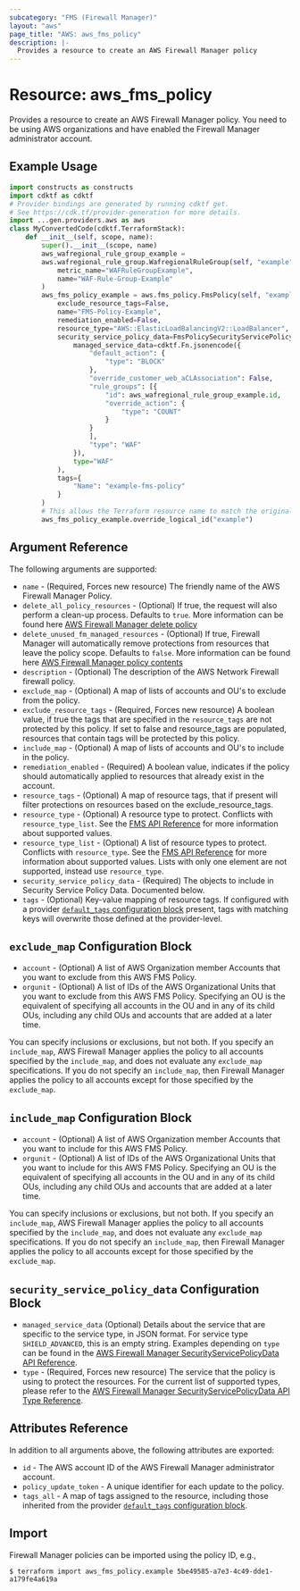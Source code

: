 ```yaml
---
subcategory: "FMS (Firewall Manager)"
layout: "aws"
page_title: "AWS: aws_fms_policy"
description: |-
  Provides a resource to create an AWS Firewall Manager policy
---
```


# Resource: aws_fms_policy

Provides a resource to create an AWS Firewall Manager policy. You need to be using AWS organizations and have enabled the Firewall Manager administrator account.

## Example Usage

```python
import constructs as constructs
import cdktf as cdktf
# Provider bindings are generated by running cdktf get.
# See https://cdk.tf/provider-generation for more details.
import ...gen.providers.aws as aws
class MyConvertedCode(cdktf.TerraformStack):
    def __init__(self, scope, name):
        super().__init__(scope, name)
        aws_wafregional_rule_group_example =
        aws.wafregional_rule_group.WafregionalRuleGroup(self, "example",
            metric_name="WAFRuleGroupExample",
            name="WAF-Rule-Group-Example"
        )
        aws_fms_policy_example = aws.fms_policy.FmsPolicy(self, "example_1",
            exclude_resource_tags=False,
            name="FMS-Policy-Example",
            remediation_enabled=False,
            resource_type="AWS::ElasticLoadBalancingV2::LoadBalancer",
            security_service_policy_data=FmsPolicySecurityServicePolicyData(
                managed_service_data=cdktf.Fn.jsonencode({
                    "default_action": {
                        "type": "BLOCK"
                    },
                    "override_customer_web_aCLAssociation": False,
                    "rule_groups": [{
                        "id": aws_wafregional_rule_group_example.id,
                        "override_action": {
                            "type": "COUNT"
                        }
                    }
                    ],
                    "type": "WAF"
                }),
                type="WAF"
            ),
            tags={
                "Name": "example-fms-policy"
            }
        )
        # This allows the Terraform resource name to match the original name. You can remove the call if you don't need them to match.
        aws_fms_policy_example.override_logical_id("example")
```

## Argument Reference

The following arguments are supported:

* `name` - (Required, Forces new resource) The friendly name of the AWS Firewall Manager Policy.
* `delete_all_policy_resources` - (Optional) If true, the request will also perform a clean-up process. Defaults to `true`. More information can be found here [AWS Firewall Manager delete policy](https://docs.aws.amazon.com/fms/2018-01-01/APIReference/API_DeletePolicy.html)
* `delete_unused_fm_managed_resources` - (Optional) If true, Firewall Manager will automatically remove protections from resources that leave the policy scope. Defaults to `false`. More information can be found here [AWS Firewall Manager policy contents](https://docs.aws.amazon.com/fms/2018-01-01/APIReference/API_Policy.html)
* `description` - (Optional) The description of the AWS Network Firewall firewall policy.
* `exclude_map` - (Optional) A map of lists of accounts and OU's to exclude from the policy.
* `exclude_resource_tags` - (Required, Forces new resource) A boolean value, if true the tags that are specified in the `resource_tags` are not protected by this policy. If set to false and resource_tags are populated, resources that contain tags will be protected by this policy.
* `include_map` - (Optional) A map of lists of accounts and OU's to include in the policy.
* `remediation_enabled` - (Required) A boolean value, indicates if the policy should automatically applied to resources that already exist in the account.
* `resource_tags` - (Optional) A map of resource tags, that if present will filter protections on resources based on the exclude_resource_tags.
* `resource_type` - (Optional) A resource type to protect. Conflicts with `resource_type_list`. See the [FMS API Reference](https://docs.aws.amazon.com/fms/2018-01-01/APIReference/API_Policy.html#fms-Type-Policy-ResourceType) for more information about supported values.
* `resource_type_list` - (Optional) A list of resource types to protect. Conflicts with `resource_type`. See the [FMS API Reference](https://docs.aws.amazon.com/fms/2018-01-01/APIReference/API_Policy.html#fms-Type-Policy-ResourceType) for more information about supported values. Lists with only one element are not supported, instead use `resource_type`.
* `security_service_policy_data` - (Required) The objects to include in Security Service Policy Data. Documented below.
* `tags` - (Optional) Key-value mapping of resource tags. If configured with a provider [`default_tags` configuration block](https://registry.terraform.io/providers/hashicorp/aws/latest/docs#default_tags-configuration-block) present, tags with matching keys will overwrite those defined at the provider-level.

## `exclude_map` Configuration Block

* `account` - (Optional) A list of AWS Organization member Accounts that you want to exclude from this AWS FMS Policy.
* `orgunit` - (Optional) A list of IDs of the AWS Organizational Units that you want to exclude from this AWS FMS Policy. Specifying an OU is the equivalent of specifying all accounts in the OU and in any of its child OUs, including any child OUs and accounts that are added at a later time.

You can specify inclusions or exclusions, but not both. If you specify an `include_map`, AWS Firewall Manager applies the policy to all accounts specified by the `include_map`, and does not evaluate any `exclude_map` specifications. If you do not specify an `include_map`, then Firewall Manager applies the policy to all accounts except for those specified by the `exclude_map`.

## `include_map` Configuration Block

* `account` - (Optional) A list of AWS Organization member Accounts that you want to include for this AWS FMS Policy.
* `orgunit` - (Optional) A list of IDs of the AWS Organizational Units that you want to include for this AWS FMS Policy. Specifying an OU is the equivalent of specifying all accounts in the OU and in any of its child OUs, including any child OUs and accounts that are added at a later time.

You can specify inclusions or exclusions, but not both. If you specify an `include_map`, AWS Firewall Manager applies the policy to all accounts specified by the `include_map`, and does not evaluate any `exclude_map` specifications. If you do not specify an `include_map`, then Firewall Manager applies the policy to all accounts except for those specified by the `exclude_map`.

## `security_service_policy_data` Configuration Block

* `managed_service_data` (Optional) Details about the service that are specific to the service type, in JSON format. For service type `SHIELD_ADVANCED`, this is an empty string. Examples depending on `type` can be found in the [AWS Firewall Manager SecurityServicePolicyData API Reference](https://docs.aws.amazon.com/fms/2018-01-01/APIReference/API_SecurityServicePolicyData.html).
* `type` - (Required, Forces new resource) The service that the policy is using to protect the resources. For the current list of supported types, please refer to the [AWS Firewall Manager SecurityServicePolicyData API Type Reference](https://docs.aws.amazon.com/fms/2018-01-01/APIReference/API_SecurityServicePolicyData.html#fms-Type-SecurityServicePolicyData-Type).

## Attributes Reference

In addition to all arguments above, the following attributes are exported:

* `id` - The AWS account ID of the AWS Firewall Manager administrator account.
* `policy_update_token` - A unique identifier for each update to the policy.
* `tags_all` - A map of tags assigned to the resource, including those inherited from the provider [`default_tags` configuration block](https://registry.terraform.io/providers/hashicorp/aws/latest/docs#default_tags-configuration-block).

## Import

Firewall Manager policies can be imported using the policy ID, e.g.,

```
$ terraform import aws_fms_policy.example 5be49585-a7e3-4c49-dde1-a179fe4a619a
```

<!-- cache-key: cdktf-0.17.0-pre.15 input-f4e008bd43f13eb8ae7ad21891371f728e153e3dbcf43ef669d396f718b5fb16 -->
